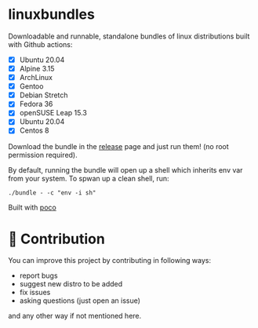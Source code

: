 # linuxbundles

Downloadable and runnable, standalone bundles of linux distributions built with Github actions:

- [x] Ubuntu 20.04
- [x] Alpine 3.15
- [x] ArchLinux
- [x] Gentoo
- [x] Debian Stretch
- [x] Fedora 36
- [x] openSUSE Leap 15.3
- [x] Ubuntu 20.04
- [x] Centos 8

Download the bundle in the [release](https://github.com/mudler/linuxbundles/releases) page and just run them! (no root permission required).

By default, running the bundle will open up a shell which inherits env var from your system. To spwan up a clean shell, run:

```
./bundle - -c "env -i sh"
```

Built with [poco](https://github.com/mudler/poco)

# 🐜 Contribution

You can improve this project by contributing in following ways:

- report bugs
- suggest new distro to be added
- fix issues
- asking questions (just open an issue)

and any other way if not mentioned here.